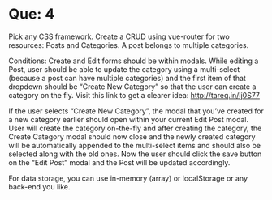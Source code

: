 # Que: 4 
Pick any CSS framework. Create a CRUD using vue-router for two resources: Posts and Categories. A post belongs to multiple categories.

Conditions: Create and Edit forms should be within modals. While editing a Post, user should be able to update the category using a multi-select (because a post can have multiple categories) and the first item of that dropdown should be “Create New Category” so that the user can create a category on the fly. Visit this link to get a clearer idea: http://tareq.in/Ij0S77

If the user selects “Create New Category”, the modal that you’ve created for a new category earlier should open within your current Edit Post modal. User will create the category on-the-fly and after creating the category, the Create Category modal should now close and the newly created category will be automatically appended to the multi-select items and should also be selected along with the old ones. Now the user should click the save button on the “Edit Post” modal and the Post will be updated accordingly.

For data storage, you can use in-memory (array) or localStorage or any back-end you like.
